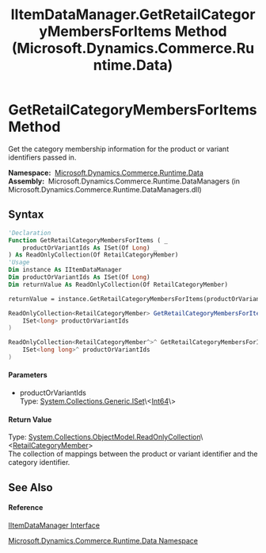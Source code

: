 ﻿---
title: IItemDataManager.GetRetailCategoryMembersForItems Method  (Microsoft.Dynamics.Commerce.Runtime.Data)
TOCTitle: GetRetailCategoryMembersForItems Method
ms:assetid: M:Microsoft.Dynamics.Commerce.Runtime.Data.IItemDataManager.GetRetailCategoryMembersForItems(System.Collections.Generic.ISet{System.Int64})
ms:mtpsurl: https://technet.microsoft.com/en-us/library/microsoft.dynamics.commerce.runtime.data.iitemdatamanager.getretailcategorymembersforitems(v=AX.60)
ms:contentKeyID: 62210152
ms.date: 05/18/2015
mtps_version: v=AX.60
f1_keywords:
- Microsoft.Dynamics.Commerce.Runtime.Data.IItemDataManager.GetRetailCategoryMembersForItems
dev_langs:
- CSharp
- C++
- VB
---

# GetRetailCategoryMembersForItems Method

Get the category membership information for the product or variant identifiers passed in.

**Namespace:**  [Microsoft.Dynamics.Commerce.Runtime.Data](microsoft-dynamics-commerce-runtime-data-namespace.md)  
**Assembly:**  Microsoft.Dynamics.Commerce.Runtime.DataManagers (in Microsoft.Dynamics.Commerce.Runtime.DataManagers.dll)

## Syntax

``` vb
'Declaration
Function GetRetailCategoryMembersForItems ( _
    productOrVariantIds As ISet(Of Long) _
) As ReadOnlyCollection(Of RetailCategoryMember)
'Usage
Dim instance As IItemDataManager
Dim productOrVariantIds As ISet(Of Long)
Dim returnValue As ReadOnlyCollection(Of RetailCategoryMember)

returnValue = instance.GetRetailCategoryMembersForItems(productOrVariantIds)
```

``` csharp
ReadOnlyCollection<RetailCategoryMember> GetRetailCategoryMembersForItems(
    ISet<long> productOrVariantIds
)
```

``` c++
ReadOnlyCollection<RetailCategoryMember^>^ GetRetailCategoryMembersForItems(
    ISet<long long>^ productOrVariantIds
)
```

#### Parameters

  - productOrVariantIds  
    Type: [System.Collections.Generic.ISet](https://technet.microsoft.com/en-us/library/dd412081\(v=ax.60\))\<[Int64](https://technet.microsoft.com/en-us/library/6yy583ek\(v=ax.60\))\>  

#### Return Value

Type: [System.Collections.ObjectModel.ReadOnlyCollection](https://technet.microsoft.com/en-us/library/ms132474\(v=ax.60\))\<[RetailCategoryMember](retailcategorymember-class-microsoft-dynamics-commerce-runtime-datamodel.md)\>  
The collection of mappings between the product or variant identifier and the category identifier.  

## See Also

#### Reference

[IItemDataManager Interface](iitemdatamanager-interface-microsoft-dynamics-commerce-runtime-data.md)

[Microsoft.Dynamics.Commerce.Runtime.Data Namespace](microsoft-dynamics-commerce-runtime-data-namespace.md)

